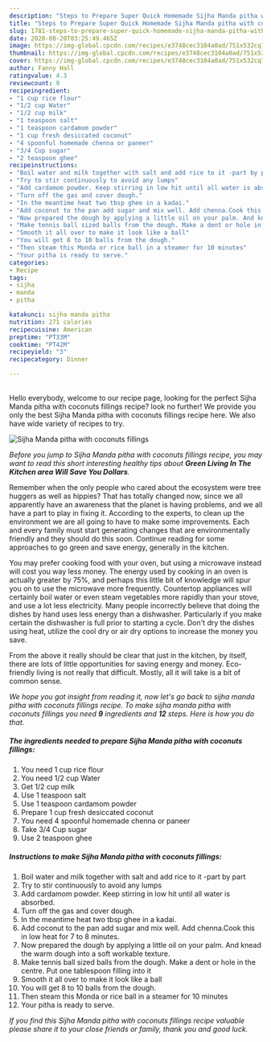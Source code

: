 ```yaml
---
description: "Steps to Prepare Super Quick Homemade Sijha Manda pitha with coconuts fillings"
title: "Steps to Prepare Super Quick Homemade Sijha Manda pitha with coconuts fillings"
slug: 1781-steps-to-prepare-super-quick-homemade-sijha-manda-pitha-with-coconuts-fillings
date: 2020-08-20T03:25:49.465Z
image: https://img-global.cpcdn.com/recipes/e3748cec3104a0ad/751x532cq70/sijha-manda-pitha-with-coconuts-fillings-recipe-main-photo.jpg
thumbnail: https://img-global.cpcdn.com/recipes/e3748cec3104a0ad/751x532cq70/sijha-manda-pitha-with-coconuts-fillings-recipe-main-photo.jpg
cover: https://img-global.cpcdn.com/recipes/e3748cec3104a0ad/751x532cq70/sijha-manda-pitha-with-coconuts-fillings-recipe-main-photo.jpg
author: Fanny Hall
ratingvalue: 4.3
reviewcount: 9
recipeingredient:
- "1 cup rice flour"
- "1/2 cup Water"
- "1/2 cup milk"
- "1 teaspoon salt"
- "1 teaspoon cardamom powder"
- "1 cup fresh desiccated coconut"
- "4 spoonful homemade chenna or paneer"
- "3/4 Cup sugar"
- "2 teaspoon ghee"
recipeinstructions:
- "Boil water and milk together with salt and add rice to it -part by part"
- "Try to stir continuously to avoid any lumps"
- "Add cardamom powder. Keep stirring in low hit until all water is absorbed."
- "Turn off the gas and cover dough."
- "In the meantime heat two tbsp ghee in a kadai."
- "Add coconut to the pan add sugar and mix well. Add chenna.Cook this in low heat for 7 to 8 minutes."
- "Now prepared the dough by applying a little oil on your palm. And knead the warm dough into a soft workable texture."
- "Make tennis ball sized balls from the dough. Make a dent or hole in the centre. Put one tablespoon filling into it"
- "Smooth it all over to make it look like a ball"
- "You will get 8 to 10 balls from the dough."
- "Then steam this Monda or rice ball in a steamer for 10 minutes"
- "Your pitha is ready to serve."
categories:
- Recipe
tags:
- sijha
- manda
- pitha

katakunci: sijha manda pitha 
nutrition: 271 calories
recipecuisine: American
preptime: "PT33M"
cooktime: "PT42M"
recipeyield: "3"
recipecategory: Dinner

---
```

<br>
Hello everybody, welcome to our recipe page, looking for the perfect Sijha Manda pitha with coconuts fillings recipe? look no further! We provide you only the best Sijha Manda pitha with coconuts fillings recipe here. We also have wide variety of recipes to try.
<br>


![Sijha Manda pitha with coconuts fillings](https://img-global.cpcdn.com/recipes/e3748cec3104a0ad/751x532cq70/sijha-manda-pitha-with-coconuts-fillings-recipe-main-photo.jpg)

<i>Before you jump to Sijha Manda pitha with coconuts fillings recipe, you may want to read this short interesting healthy tips about 
<strong>Green Living In The Kitchen area Will Save You Dollars</strong>.</i>
</br>

Remember when the only people who cared about the ecosystem were tree huggers as well as hippies? That has totally changed now, since we all apparently have an awareness that the planet is having problems, and we all have a part to play in fixing it. According to the experts, to clean up the environment we are all going to have to make some improvements. Each and every family must start generating changes that are environmentally friendly and they should do this soon. Continue reading for some approaches to go green and save energy, generally in the kitchen.

You may prefer cooking food with your oven, but using a microwave instead will cost you way less money. The energy used by cooking in an oven is actually greater by 75%, and perhaps this little bit of knowledge will spur you on to use the microwave more frequently. Countertop appliances will certainly boil water or even steam vegetables more rapidly than your stove, and use a lot less electricity. Many people incorrectly believe that doing the dishes by hand uses less energy than a dishwasher. Particularly if you make certain the dishwasher is full prior to starting a cycle. Don't dry the dishes using heat, utilize the cool dry or air dry options to increase the money you save.

From the above it really should be clear that just in the kitchen, by itself, there are lots of little opportunities for saving energy and money. Eco-friendly living is not really that difficult. Mostly, all it will take is a bit of common sense.


<i>We hope you got insight from reading it, now let's go back to sijha manda pitha with coconuts fillings recipe. To make sijha manda pitha with coconuts fillings you need <strong>9</strong> ingredients and <strong>12</strong> steps. Here is how you do that.
</i>

##### The ingredients needed to prepare Sijha Manda pitha with coconuts fillings:

1. You need 1 cup rice flour
1. You need 1/2 cup Water
1. Get 1/2 cup milk
1. Use 1 teaspoon salt
1. Use 1 teaspoon cardamom powder
1. Prepare 1 cup fresh desiccated coconut
1. You need 4 spoonful homemade chenna or paneer
1. Take 3/4 Cup sugar
1. Use 2 teaspoon ghee


##### Instructions to make Sijha Manda pitha with coconuts fillings:

1. Boil water and milk together with salt and add rice to it -part by part
1. Try to stir continuously to avoid any lumps
1. Add cardamom powder. Keep stirring in low hit until all water is absorbed.
1. Turn off the gas and cover dough.
1. In the meantime heat two tbsp ghee in a kadai.
1. Add coconut to the pan add sugar and mix well. Add chenna.Cook this in low heat for 7 to 8 minutes.
1. Now prepared the dough by applying a little oil on your palm. And knead the warm dough into a soft workable texture.
1. Make tennis ball sized balls from the dough. Make a dent or hole in the centre. Put one tablespoon filling into it
1. Smooth it all over to make it look like a ball
1. You will get 8 to 10 balls from the dough.
1. Then steam this Monda or rice ball in a steamer for 10 minutes
1. Your pitha is ready to serve.


<i>If you find this Sijha Manda pitha with coconuts fillings recipe valuable please share it to your close friends or family, thank you and good luck.</i>
